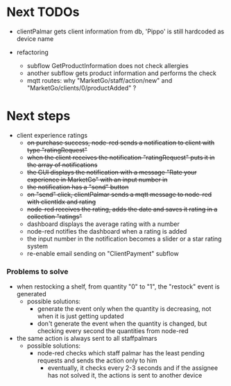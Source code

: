 # Next TODOs
* clientPalmar gets client information from db, 'Pippo' is still hardcoded as device name

* refactoring
  * subflow GetProductInformation does not check allergies
  * another subflow gets product information and performs the check
  * mqtt routes: why "MarketGo/staff/action/new" and "MarketGo/clients/0/productAdded" ?

# Next steps
* client experience ratings
    * ~~on purchase success, node-red sends a notification to client with type "ratingRequest"~~
    * ~~when the client receives the notification "ratingRequest" puts it in the array of notifications~~
    * ~~the GUI displays the notification with a message "Rate your experience in MarketGo" with an input number in~~
    * ~~the notification has a "send" button~~
    * ~~on "send" click, clientPalmar sends a mqtt message to node-red with clientIdx and rating~~
    * ~~node-red receives the rating, adds the date and saves it rating in a collection "ratings"~~
    * dashboard displays the average rating with a number
    * node-red notifies the dashboard when a rating is added
    * the input number in the notification becomes a slider or a star rating system
    * re-enable email sending on "ClientPayment" subflow

### Problems to solve
* when restocking a shelf, from quantity "0" to "1", the "restock" event is generated
  * possible solutions:
    * generate the event only when the quantity is decreasing, not when it is just getting updated
    * don't generate the event when the quantity is changed, but checking every second the quantities from node-red
* the same action is always sent to all staffpalmars
  * possible solutions:
    * node-red checks which staff palmar has the least pending requests and sends the 
      action only to him
      * eventually, it checks every 2-3 seconds and if the assignee has not solved it, 
        the actions is sent to another device
